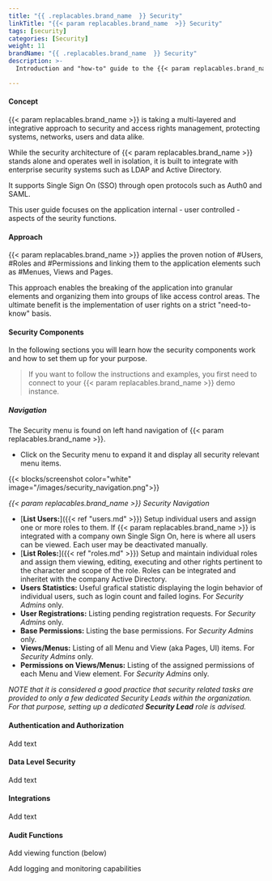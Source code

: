 ```yaml
---
title: "{{ .replacables.brand_name  }} Security"
linkTitle: "{{< param replacables.brand_name  >}} Security"
tags: [security]
categories: [Security]
weight: 11
brandName: "{{ .replacables.brand_name  }} Security"
description: >-
  Introduction and "how-to" guide to the {{< param replacables.brand_name  >}} Security and Access Rights Management.

---
```


#### Concept

{{< param replacables.brand_name  >}} is taking a multi-layered and integrative approach to security and access rights management, protecting systems, networks, users and data alike.

While the security architecture of {{< param replacables.brand_name  >}} stands alone and operates well in isolation, it is built to integrate with enterprise security systems such as LDAP and Active Directory.

It supports Single Sign On (SSO) through open protocols such as Auth0 and SAML.

This user guide focuses on the application internal - user controlled - aspects of the seurity functions.



#### Approach

{{< param replacables.brand_name  >}} applies the proven notion of #Users, #Roles and #Permissions and linking them to the application elements such as #Menues, Views and Pages.

This approach enables the breaking of the application into granular elements and organizing them into groups of like access control areas. The ultimate benefit is the implementation of user rights on a strict "need-to-know" basis.



#### Security Components

In the following sections you will learn how the security components work and how to set them up for your purpose.

> If you want to follow the instructions and examples, you first need to connect to your {{< param replacables.brand_name  >}} demo instance.

##### Navigation

The Security menu is found on left hand navigation of {{< param replacables.brand_name  >}}.

- Click on the Security menu to expand it and display all security relevant menu items.

{{< blocks/screenshot color="white" image="/images/security_navigation.png">}}

*{{< param replacables.brand_name  >}} Security Navigation*

- [**List Users:**]({{< ref "users.md" >}}) Setup individual users and assign one or more roles to them. If {{< param replacables.brand_name  >}} is integrated with a company own Single Sign On, here is where all users can be viewed. Each user may be deactivated manually.
- [**List Roles:**]({{< ref "roles.md" >}}) Setup and maintain individual roles and assign them viewing, editing, executing and other rights pertinent to the character and scope of the role. Roles can be integrated and inheritet with the company Active Directory.
- **Users Statistics:** Useful grafical statistic displaying the login behavior of individual users, such as login count and failed logins. For *Security Admins* only.
- **User Registrations:** Listing pending registration requests. For *Security Admins* only.
- **Base Permissions:** Listing the base permissions. For *Security Admins* only.
- **Views/Menus:** Listing of all Menu and View (aka Pages, UI) items. For *Security Admins* only.
- **Permissions on Views/Menus:** Listing of the assigned permissions of each Menu and View element. For *Security Admins* only.

*NOTE that it is considered a good practice that security related tasks are provided to only a few dedicated Security Leads within the organization. For that purpose, setting up a dedicated **Security Lead** role is advised.*



#### Authentication and Authorization

Add text



#### Data Level Security

Add text



#### Integrations

Add text



#### Audit Functions

Add viewing function (below)

Add logging and monitoring capabilities
